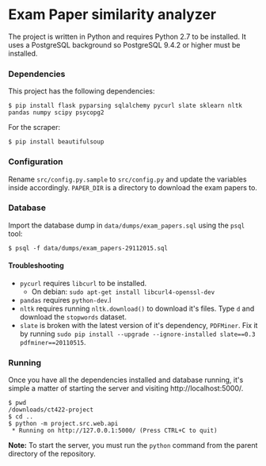# Exam Paper similarity analyzer
The project is written in Python and requires Python 2.7 to be installed. It uses a PostgreSQL background so PostgreSQL 9.4.2 or higher must be installed.

### Dependencies
This project has the following dependencies:

    $ pip install flask pyparsing sqlalchemy pycurl slate sklearn nltk pandas numpy scipy psycopg2

For the scraper:

    $ pip install beautifulsoup

### Configuration
Rename `src/config.py.sample` to `src/config.py` and update the variables inside accordingly. `PAPER_DIR` is a directory to download the exam papers to.

### Database
Import the database dump in `data/dumps/exam_papers.sql` using the `psql` tool:

    $ psql -f data/dumps/exam_papers-29112015.sql

#### Troubleshooting
* `pycurl` requires `libcurl` to be installed.
    - On debian: `sudo apt-get install libcurl4-openssl-dev`
* `pandas` requires `python-dev`.l
* `nltk` requires running `nltk.download()` to download it's files. Type `d` and download the `stopwords` dataset.
* `slate` is broken with the latest version of it's dependency, `PDFMiner`. Fix it by running `sudo pip install --upgrade --ignore-installed slate==0.3 pdfminer==20110515`.

### Running
Once you have all the dependencies installed and database running, it's simple a matter of starting the server and visiting http://localhost:5000/.

    $ pwd
    /downloads/ct422-project
    $ cd ..
    $ python -m project.src.web.api
     * Running on http://127.0.0.1:5000/ (Press CTRL+C to quit)

**Note:** To start the server, you must run the `python` command from the parent directory of the repository.